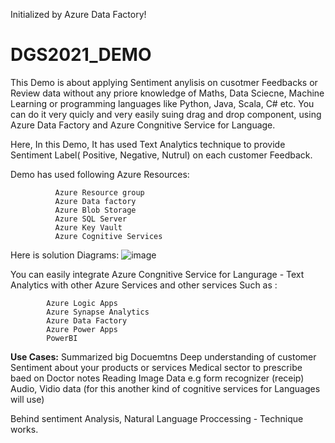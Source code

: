 Initialized by Azure Data Factory!

# DGS2021_DEMO

This Demo is about applying Sentiment anylisis on cusotmer Feedbacks or Review data without any priore knowledge of Maths, Data Sciecne, Machine Learning or programming languages like Python, Java, Scala, C# etc. You can do it very quicly and very easily suing drag and drop component, using Azure Data Factory and Azure Congnitive Service for Language.

Here, In this Demo, It has used Text Analytics technique to provide Sentiment Label( Positive, Negative, Nutrul) on each customer Feedback.

Demo has used following Azure Resources:
              
              Azure Resource group
              Azure Data factory
              Azure Blob Storage
              Azure SQL Server
              Azure Key Vault
              Azure Cognitive Services

Here is solution Diagrams:
![image](https://user-images.githubusercontent.com/64379307/150657611-665355e6-8f31-43a5-94dc-ae9b3f179d3e.png)

You can easily integrate Azure Congnitive Service for Langurage - Text Analytics with other Azure Services and other services Such as :


            Azure Logic Apps
            Azure Synapse Analytics
            Azure Data Factory
            Azure Power Apps
            PowerBI

**Use Cases:**
Summarized big Docuemtns
Deep understanding of customer Sentiment about your products or services
Medical sector to prescribe baed on Doctor notes
Reading Image Data e.g form recognizer (receip)
Audio, Vidio data (for this another kind of cognitive services for Languages will use)

Behind sentiment Analysis, Natural Language Proccessing - Technique works. 
